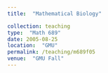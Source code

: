 ```yaml
---
title:  "Mathematical Biology"

collection: teaching
type:  "Math 689"
date: 2005-08-25
location:  "GMU"
permalink: /teaching/m689f05
venue:  "GMU Fall"
---
```

